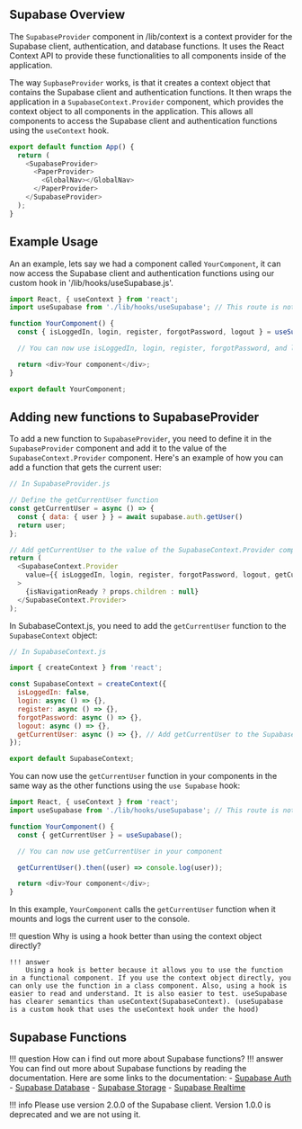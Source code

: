 
## Supabase Overview

The `SupabaseProvider` component in /lib/context is a context provider for the Supabase client, authentication, and database functions. It uses the React Context API to provide these functionalities to all components inside of the application.

The way `SupbaseProvider` works, is that it creates a context object that contains the Supabase client and authentication functions. It then wraps the application in a `SupabaseContext.Provider` component, which provides the context object to all components in the application. This allows all components to access the Supabase client and authentication functions using the `useContext` hook.


```javascript linenums="7" title="App.js"
export default function App() {
  return (
    <SupabaseProvider>
      <PaperProvider>
        <GlobalNav></GlobalNav>
      </PaperProvider>
    </SupabaseProvider>
  );
}

```

## Example Usage

An an example, lets say we had a component called `YourComponent`, it can now access the Supabase client and authentication functions using our custom hook in '/lib/hooks/useSupabase.js'.

```javascript title="YourComponent.js"
import React, { useContext } from 'react';
import useSupabase from './lib/hooks/useSupabase'; // This route is not correct, but you get the idea

function YourComponent() {
  const { isLoggedIn, login, register, forgotPassword, logout } = useSupabase();

  // You can now use isLoggedIn, login, register, forgotPassword, and logout in your component

  return <div>Your component</div>;
}

export default YourComponent;
```

## Adding new functions to SupabaseProvider

To add a new function to `SupabaseProvider`, you need to define it in the `SupabaseProvider` component and add it to the value of the `SupabaseContext.Provider` component. Here's an example of how you can add a function that gets the current user:

```javascript title="SupabaseProvider.js"
// In SupabaseProvider.js

// Define the getCurrentUser function
const getCurrentUser = async () => {
  const { data: { user } } = await supabase.auth.getUser()
  return user;
};

// Add getCurrentUser to the value of the SupabaseContext.Provider component
return (
  <SupabaseContext.Provider
    value={{ isLoggedIn, login, register, forgotPassword, logout, getCurrentUser }}
  >
    {isNavigationReady ? props.children : null}
  </SupabaseContext.Provider>
);
```

In SubabaseContext.js, you need to add the `getCurrentUser` function to the `SupabaseContext` object:

```javascript title="SupabaseContext.js" linenums="1"
// In SupabaseContext.js

import { createContext } from 'react';

const SupabaseContext = createContext({
  isLoggedIn: false,
  login: async () => {},
  register: async () => {},
  forgotPassword: async () => {},
  logout: async () => {},
  getCurrentUser: async () => {}, // Add getCurrentUser to the SupabaseContext object
});

export default SupabaseContext;
```


You can now use the `getCurrentUser` function in your components in the same way as the other functions
using the `use Supabase` hook:

```javascript title="YourComponent.js"
import React, { useContext } from 'react';
import useSupabase from './lib/hooks/useSupabase'; // This route is not correct, but you get the idea

function YourComponent() {
  const { getCurrentUser } = useSupabase();

  // You can now use getCurrentUser in your component

  getCurrentUser().then((user) => console.log(user));

  return <div>Your component</div>;
}
```

In this example, `YourComponent` calls the `getCurrentUser` function when it mounts and logs the current user to the console.

!!! question
    Why is using a hook better than using the context object directly?

    !!! answer
        Using a hook is better because it allows you to use the function in a functional component. If you use the context object directly, you can only use the function in a class component. Also, using a hook is easier to read and understand. It is also easier to test. useSupabase has clearer semantics than useContext(SupabaseContext). (useSupabase is a custom hook that uses the useContext hook under the hood)

## Supabase Functions

!!! question
    How can i find out more about Supabase functions?
    !!! answer
        You can find out more about Supabase functions by reading the documentation. Here are some links to the documentation:
    - [Supabase Auth](https://supabase.io/docs/reference/javascript/auth-signup)
    - [Supabase Database](https://supabase.com/docs/reference/javascript/select)
    - [Supabase Storage](https://supabase.com/docs/reference/javascript/storage-createbucket)
    - [Supabase Realtime](https://supabase.com/docs/reference/javascript/subscribe)

!!! info
    Please use version 2.0.0 of the Supabase client. Version 1.0.0 is deprecated and we are not using it.


